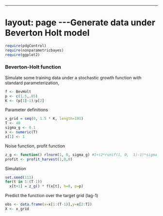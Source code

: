 ---
layout: page
---Generate data under Beverton Holt model
==============================================


```r
require(pdgControl)
require(nonparametricbayes)
require(ggplot2)
```




### Beverton-Holt function

Simulate some training data under a stochastic growth function with standard parameterization,



```r
f <- BevHolt
p <- c(1.5,.05)
K <- (p[1]-1)/p[2] 
```




Parameter definitions


```r
x_grid = seq(0, 1.5 * K, length=101)
T <- 40
sigma_g <- 0.1
x <- numeric(T)
x[1] <- 1
```


Noise function, profit function

```r
z_g <- function() rlnorm(1, 0, sigma_g) #1+(2*runif(1, 0,  1)-1)*sigma_g #
profit <- profit_harvest(1,0,0)
```



Simulation 


```r
set.seed(111)
for(t in 1:(T-1))
  x[t+1] = z_g() * f(x[t], h=0, p=p)
```




Predict the function over the target grid (lag-1)


```r
obs <- data.frame(x=x[1:(T-1)],y=x[2:T])
X <- x_grid
```







